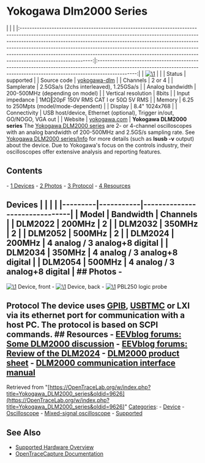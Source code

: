 # Yokogawa Dlm2000 Series

| | | |:-----------------------------------------------------------------------------------------------------------------------------------------------------------------------------------------------------------------------------------------------------------------------------------------------------------------------------------------------------------------------------------------------------------------------------------:|:----------------------------------------------------------------------------------------------------------------------------------------------------------------------------:| | [![\1](../../assets/hardware/general/\2)](./File:Yokogawa_DLM2000_front.png.html) | | | Status | supported | | Source code | [yokogawa-dlm](http://github.com/OpenTraceLab/?p=OpenTraceCapture.git;a=tree;f=src/hardware/yokogawa-dlm) | | Channels | 2 or 4 | | Samplerate | 2.5GSa/s (2chs interleaved), 1.25GSa/s | | Analog bandwidth | 200-500MHz (depending on model) | | Vertical resolution | 8bits | | Input impedance | 1MΩ‖20pF 150V RMS CAT I or 50Ω 5V RMS | | Memory | 6.25 to 250Mpts (model/mode-dependent) | | Display | 8.4" 1024x768 | | Connectivity | USB host/device, Ethernet (optional), Trigger in/out, GO/NOGO, VGA out | | Website | [yokogawa.com](http://tmi.yokogawa.com/us/products/oscilloscopes/digital-and-mixed-signal-oscilloscopes/dlm2000-mso-series/) | **Yokogawa DLM2000 series** The [Yokogawa DLM2000 series](http://tmi.yokogawa.com/us/products/oscilloscopes/digital-and-mixed-signal-oscilloscopes/dlm2000-mso-series/) are 2- or 4-channel oscilloscopes with an analog bandwidth of 200-500MHz and 2.5GS/s sampling rate. See [Yokogawa DLM2000 series/Info](Yokogawa_DLM2000_series/Info.html "Yokogawa DLM2000 series/Info") for more details (such as **lsusb -v** output) about the device. Due to Yokogawa's focus on the controls industry, their oscilloscopes offer extensive analysis and reporting features. 
## Contents 
\- [1 Devices](Yokogawa_DLM2000_series.html#Devices) \- [2 Photos](Yokogawa_DLM2000_series.html#Photos) \- [3 Protocol](Yokogawa_DLM2000_series.html#Protocol) \- [4 Resources](Yokogawa_DLM2000_series.html#Resources) 
## Devices | | | | |---------|-----------|-------------------------------| | Model | Bandwidth | Channels | | DLM2022 | 200MHz | 2 | | DLM2032 | 350MHz | 2 | | DLM2052 | 500MHz | 2 | | DLM2024 | 200MHz | 4 analog / 3 analog+8 digital | | DLM2034 | 350MHz | 4 analog / 3 analog+8 digital | | DLM2054 | 500MHz | 4 analog / 3 analog+8 digital | ## Photos \- 
[![\1](../../assets/hardware/general/\2)](./File:Yokogawa_DLM2000_front.png.html)
Device, front
\- 
[![\1](../../assets/hardware/general/\2)](./File:Yokogawa_DLM2000_back.png.html)
Device, back
\- 
[![\1](../../assets/hardware/general/\2)](./File:Yokogawa_PBL250.png.html)
PBL250 logic probe
## Protocol The device uses [GPIB](GPIB.html "GPIB"), [USBTMC](USBTMC.html "USBTMC") or LXI via its ethernet port for communication with a host PC. The protocol is based on SCPI commands. ## Resources \- [EEVblog forums: Some DLM2000 discussion](http://www.eevblog.com/forum/reviews/yokogawa-dlm-2000-have-not-been-tried-it-is-a-200-mhz-1-25-gsampless/) \- [EEVblog forums: Review of the DLM2024](http://www.eevblog.com/forum/chat/yokogawa-dlm2024-oscillocope-review/) \- [DLM2000 product sheet](https://www.yokogawa.com/pdf/provide/E/GW/Bulletin/0000022831/0/BU7101-00E.pdf) \- [DLM2000 communication interface manual](https://www.yokogawa.com/pdf/provide/E/GW/IM/0000022842/0/IM710105-17E.pdf)
Retrieved from "[https://OpenTraceLab.org/w/index.php?title=Yokogawa_DLM2000_series&oldid=9626](https://OpenTraceLab.org/w/index.php?title=Yokogawa_DLM2000_series&oldid=9626)" 
[Categories](specialcategories-specialcategories.md): \- [Device](./Category:Device.html "Category:Device") \- [Oscilloscope](./Category:Oscilloscope.html "Category:Oscilloscope") \- [Mixed-signal oscilloscope](./Category:Mixed-signal_oscilloscope.html "Category:Mixed-signal oscilloscope") \- [Supported](./Category:Supported.html "Category:Supported")

## See Also
- [Supported Hardware Overview](../supported-hardware.md)
- [OpenTraceCapture Documentation](../../opentracecapture/overview.md)
